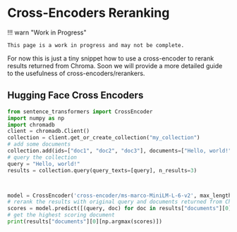# Cross-Encoders Reranking

!!! warn "Work in Progress"

    This page is a work in progress and may not be complete.


For now this is just a tiny snippet how to use a cross-encoder to rerank results returned from Chroma. Soon we will provide a more detailed guide to the usefulness of cross-encoders/rerankers.

## Hugging Face Cross Encoders

```python
from sentence_transformers import CrossEncoder
import numpy as np
import chromadb
client = chromadb.Client()
collection = client.get_or_create_collection("my_collection")
# add some documents 
collection.add(ids=["doc1", "doc2", "doc3"], documents=["Hello, world!", "Hello, Chroma!", "Hello, Universe!"])
# query the collection
query = "Hello, world!"
results = collection.query(query_texts=[query], n_results=3)



model = CrossEncoder('cross-encoder/ms-marco-MiniLM-L-6-v2', max_length=512)
# rerank the results with original query and documents returned from Chroma
scores = model.predict([(query, doc) for doc in results["documents"][0]])
# get the highest scoring document
print(results["documents"][0][np.argmax(scores)])
```
